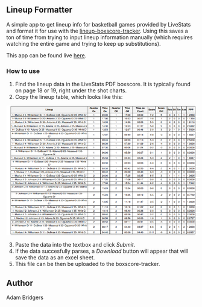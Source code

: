 ## Lineup Formatter
A simple app to get lineup info for basketball games provided by LiveStats and format it for use with the [lineup-boxscore-tracker](https://github.com/awbridgers/lineup-boxscore-tracker). Using this saves a ton of time from trying to input lineup information manually (which requires watching the entire game and trying to keep up substitutions).

This app can be found live [here](https://awbridgers.github.io/lineup-formatter/).

### How to use
1. Find the lineup data in the LiveStats PDF boxscore. It is typically found on page 18 or 19, right under the shot charts.
2. Copy the lineup table, which looks like this:

![Image](/src/exampleData.png)

3. Paste the data into the textbox and click *Submit*.
4. If the data succesfully parses, a *Download* button will appear that will save the data as an excel sheet.
5. This file can be then be uploaded to the boxscore-tracker.

## Author
Adam Bridgers
